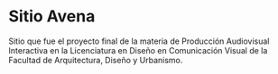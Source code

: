 # Sitio Avena 
Sitio que fue el proyecto final de la materia de Producción Audiovisual Interactiva en la Licenciatura en Diseño en Comunicación Visual de la Facultad de Arquitectura, Diseño y Urbanismo.

